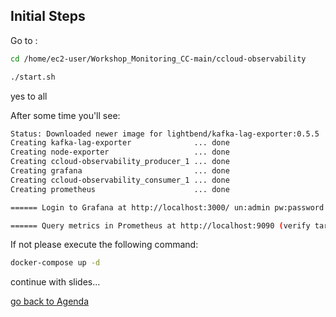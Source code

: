 ## Initial Steps

Go to :
```bash
cd /home/ec2-user/Workshop_Monitoring_CC-main/ccloud-observability
```
```bash
./start.sh
```
yes to all

After some time you'll see:
```bash
Status: Downloaded newer image for lightbend/kafka-lag-exporter:0.5.5
Creating kafka-lag-exporter              ... done
Creating node-exporter                   ... done
Creating ccloud-observability_producer_1 ... done
Creating grafana                         ... done
Creating ccloud-observability_consumer_1 ... done
Creating prometheus                      ... done

====== Login to Grafana at http://localhost:3000/ un:admin pw:password

====== Query metrics in Prometheus at http://localhost:9090 (verify targets are being scraped at http://localhost:9090/targets/, may take a few minutes to start up)

```
If not please execute the following command:
```bash
docker-compose up -d
```

continue with slides...

[go back to Agenda](https://github.com/jr-marquez/Workshop_Confluent/blob/main/README.md#confluent-hands-on-workshop)